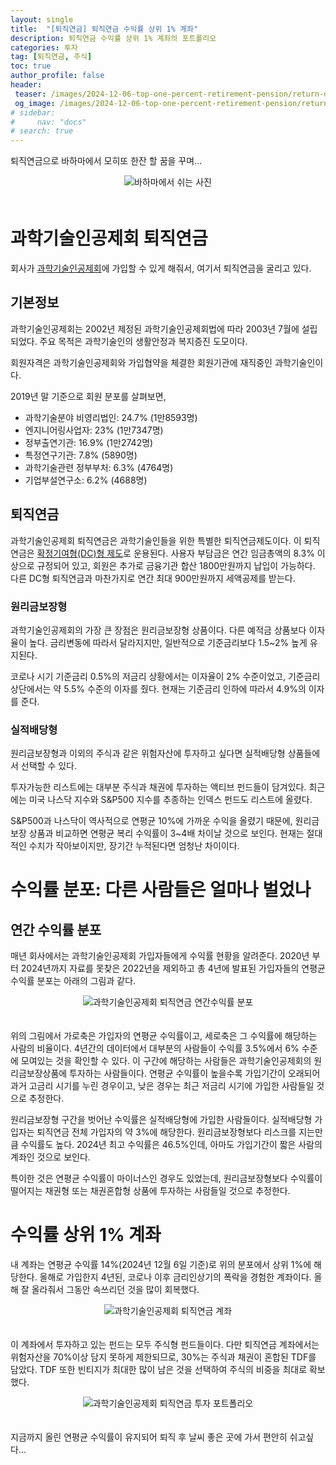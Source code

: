 ```yaml
---
layout: single
title:  "[퇴직연금] 퇴직연금 수익률 상위 1% 계좌"
description: 퇴직연금 수익률 상위 1% 계좌의 포트폴리오
categories: 투자
tag: [퇴직연금, 주식]
toc: true
author_profile: false
header:
 teaser: /images/2024-12-06-top-one-percent-retirement-pension/return-distribution.webp
 og_image: /images/2024-12-06-top-one-percent-retirement-pension/return-distribution.webp
# sidebar:
#     nav: "docs"
# search: true
---
```


퇴직연금으로 바하마에서 모히또 한잔 할 꿈을 꾸며...

<p align="center">   
    <img src="/images/2024-12-06-top-one-percent-retirement-pension/bahama-beach.webp" alt="바하마에서 쉬는 사진">
    <br>
   <span style="font-style: italic; color: #FFFFFF;"> 바하마 해변에서 쉬고 싶다.. </span>
</p>

# 과학기술인공제회 퇴직연금
회사가 [과학기술인공제회](https://www.sema.or.kr/sema/main/main.do)에 가입할 수 있게 해줘서, 여기서 퇴직연금을 굴리고 있다.

## 기본정보
과학기술인공제회는 2002년 제정된 과학기술인공제회법에 따라 2003년 7월에 설립되었다. 주요 목적은 과학기술인의 생활안정과 복지증진 도모이다.

회원자격은 과학기술인공제회와 가입협약을 체결한 회원기관에 재직중인 과학기술인이다. 

2019년 말 기준으로 회원 분포를 살펴보면,
- 과학기술분야 비영리법인: 24.7% (1만8593명)
- 엔지니어링사업자: 23% (1만7347명)
- 정부출연기관: 16.9% (1만2742명)
- 특정연구기관: 7.8% (5890명)
- 과학기술관련 정부부처: 6.3% (4764명)
- 기업부설연구소: 6.2% (4688명)

## 퇴직연금
과학기술인공제회 퇴직연금은 과학기술인들을 위한 특별한 퇴직연금제도이다. 이 퇴직연금은 [확정기여형(DC)형 제도](/투자/retirement-pension)로 운용된다. 사용자 부담금은 연간 임금총액의 8.3% 이상으로 규정되어 있고, 회원은 추가로 금융기관 합산 1800만원까지 납입이 가능하다. 다른 DC형 퇴직연금과 마찬가지로 연간 최대 900만원까지 세액공제를 받는다.

### 원리금보장형
과학기술인공제회의 가장 큰 장점은 원리금보장형 상품이다. 다른 예적금 상품보다 이자율이 높다. 금리변동에 따라서 달라지지만, 일반적으로 기준금리보다 1.5~2% 높게 유지된다. 

코로나 시기 기준금리 0.5%의 저금리 상황에서는 이자율이 2% 수준이었고, 기준금리 상단에서는 약 5.5% 수준의 이자를 줬다. 현재는 기준금리 인하에 따라서 4.9%의 이자를 준다.

### 실적배당형
원리금보장형과 이외의 주식과 같은 위험자산에 투자하고 싶다면 실적배당형 상품들에서 선택할 수 있다. 

투자가능한 리스트에는 대부분 주식과 채권에 투자하는 액티브 펀드들이 담겨있다. 최근에는 미국 나스닥 지수와 S&P500 지수를 추종하는 인덱스 펀드도 리스트에 올렸다. 

S&P500과 나스닥이 역사적으로 연평균 10%에 가까운 수익을 올렸기 때문에, 원리금보장 상품과 비교하면 연평균 복리 수익률이 3~4배 차이날 것으로 보인다. 현재는 절대적인 수치가 작아보이지만, 장기간 누적된다면 엄청난 차이이다.

# 수익률 분포: 다른 사람들은 얼마나 벌었나
## 연간 수익률 분포
매년 회사에서는 과학기술인공제회 가입자들에게 수익률 현황을 알려준다. 2020년 부터 2024년까지 자료를 못찾은 2022년을 제외하고 총 4년에 발표된 가입자들의 연평균 수익률 분포는 아래의 그림과 같다. 

<p align="center">   
    <img src="/images/2024-12-06-top-one-percent-retirement-pension/return-distribution.webp" alt="과학기술인공제회 퇴직연금 연간수익률 분포">
    <br>
   <span style="font-style: italic; color: #FFFFFF;">Fig. 1 과학기술인공제회 퇴직연금 연평균 수익률 분포</span>
</p>

위의 그림에서 가로축은 가입자의 연평균 수익률이고, 세로축은 그 수익률에 해당하는 사람의 비율이다. 4년간의 데이터에서 대부분의 사람들이 수익률 3.5%에서 6% 수준에 모여있는 것을 확인할 수 있다. 이 구간에 해당하는 사람들은 과학기술인공제회의 원리금보장상품에 투자하는 사람들이다. 연평균 수익률이 높을수록 가입기간이 오래되어 과거 고금리 시기를 누린 경우이고, 낮은 경우는 최근 저금리 시기에 가입한 사람들일 것으로 추정한다.

원리금보장형 구간을 벗어난 수익률은 실적배당형에 가입한 사람들이다. 실적배당형 가입자는 퇴직연금 전체 가입자의 약 3%에 해당한다. 원리금보장형보다 리스크를 지는만큼 수익률도 높다. 2024년 최고 수익률은 46.5%인데, 아마도 가입기간이 짧은 사람의 계좌인 것으로 보인다.

특이한 것은 연평균 수익률이 마이너스인 경우도 있었는데, 원리금보장형보다 수익률이 떨어지는 채권형 또는 채권혼합형 상품에 투자하는 사람들일 것으로 추정한다.

# 수익률 상위 1% 계좌
내 계좌는 연평균 수익률 14%(2024년 12월 6일 기준)로 위의 분포에서 상위 1%에 해당한다. 올해로 가입한지 4년된, 코로나 이후 금리인상기의 폭락을 경험한 계좌이다. 올해 잘 올라줘서 그동안 속쓰리던 것을 많이 회복했다.

<p align="center">   
    <img src="/images/2024-12-06-top-one-percent-retirement-pension/one-percent-account.webp" alt="과학기술인공제회 퇴직연금 계좌">
    <br>
   <span style="font-style: italic; color: #FFFFFF;">Fig. 2 과학기술인공제회 퇴직연금 상위 1% 수익률 계좌 </span>
</p>

이 계좌에서 투자하고 있는 펀드는 모두 주식형 펀드들이다. 다만 퇴직연금 계좌에서는 위험자산을 70%이상 담지 못하게 제한되므로, 30%는 주식과 채권이 혼합된 TDF를 담았다. TDF 또한 빈티지가 최대한 많이 남은 것을 선택하여 주식의 비중을 최대로 확보했다. 

<p align="center">   
    <img src="/images/2024-12-06-top-one-percent-retirement-pension/one-percent-portfolio.webp" alt="과학기술인공제회 퇴직연금 투자 포트폴리오">
    <br>
   <span style="font-style: italic; color: #FFFFFF;">Fig. 3 퇴직연금 투자 포트폴리오 </span>
</p>

지금까지 올린 연평균 수익률이 유지되어 퇴직 후 날씨 좋은 곳에 가서 편안히 쉬고싶다...